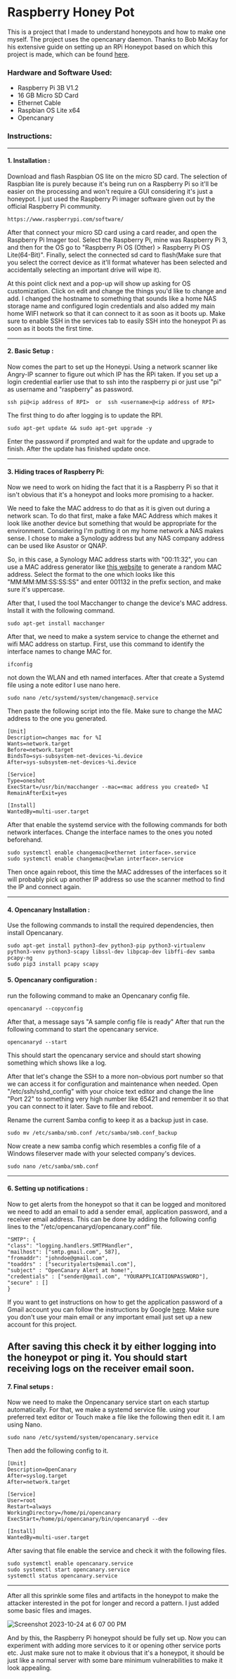 # Raspberry Honey Pot

This is a project that I made to understand honeypots and how to make one myself. The project uses the opencanary daemon. Thanks to Bob McKay for his extensive guide on setting up an RPi Honeypot based on which this project is made, which can be found [here](https://bobmckay.com/i-t-support-networking/hardware/create-a-security-honey-pot-with-opencanary-and-a-raspberry-pi-3-updated-2021/ "here").

### Hardware and Software Used:
- Raspberry Pi 3B V1.2
- 16 GB Micro SD Card
- Ethernet Cable
- Raspbian OS Lite x64
- Opencanary


### Instructions:

------------
#### 1. Installation :
Download and flash Raspbian OS lite on the micro SD card. The selection of Raspbian lite is purely because it's being run on a Raspberry Pi so it'll be easier on the processing and won't require a GUI considering it's just a honeypot. I just used the Raspberry Pi imager software given out by the official Raspberry Pi community. 

	https://www.raspberrypi.com/software/

  After that connect your micro SD card using a card reader, and open the Raspberry Pi Imager tool.
  Select the Raspberry Pi, mine was Raspberry Pi 3, and then for the OS go to "Raspberry Pi OS (Other) >    Raspberry Pi OS Lite(64-Bit)". Finally, select the connected sd card to flash(Make sure that you   select the correct device as it'll format whatever has been selected and accidentally selecting an important drive will wipe it).
 
  At this point click next and a pop-up will show up asking for OS customization. Click on edit and   change the things you'd like to change and add. I changed the hostname to something that sounds like a home NAS storage name and configured login credentials and also added my main home WIFI network so that it can connect to it as soon as it boots up.  Make sure to enable SSH in the services tab to easily SSH into the honeypot Pi as soon as it boots the first time.

------------
#### 2. Basic Setup :
Now comes the part to set up the Honeypi. Using a network scanner like Angry-IP scanner to figure out which IP has the RPi taken. If you set up a login credential earlier use that to ssh into the raspberry pi or just use "pi" as username and "raspberry" as password.

	ssh pi@<ip address of RPI>  or  ssh <username>@<ip address of RPI>

 The first thing to do after logging is to update the RPI.
 
	sudo apt-get update && sudo apt-get upgrade -y

Enter the password if prompted and wait for the update and upgrade to finish. After the update has finished update once.

------------
#### 3. Hiding traces of Raspberry Pi:
Now we need to work on hiding the fact that it is a Raspberry Pi  so that it isn't obvious that it's a honeypot and looks more promising to a hacker.

We need to fake the MAC address to do that as it is given out during a network scan. To do that first, make a fake MAC Address which makes it look like another device but something that would be appropriate for the environment. Considering I'm putting it on my home network a NAS makes sense. I chose to make a Synology address but any NAS company address can be used like Asustor or QNAP. 

So, in this case, a Synology MAC address starts with "00:11:32", you can use a MAC address generator like [this website](https://miniwebtool.com/mac-address-generator/ "this website") to generate a random MAC address. 
Select the format to the one which looks like this "MM:MM:MM:SS:SS:SS" and enter 001132 in the prefix section, and make sure it's uppercase.

After that, I used the tool Macchanger to change the device's MAC address. Install it with the following command.

	sudo apt-get install macchanger

After that, we need to make a system service to change the ethernet and wifi MAC address on startup. 
First, use this command to identify the interface names to change MAC for. 

	ifconfig

not down the WLAN and eth named interfaces. After that create a Systemd file using a note editor I use nano here. 

	sudo nano /etc/systemd/system/changemac@.service

Then paste the following script into the file. Make sure to change the MAC address to the one you generated.

	[Unit]
	Description=changes mac for %I
	Wants=network.target
	Before=network.target
	BindsTo=sys-subsystem-net-devices-%i.device
	After=sys-subsystem-net-devices-%i.device
		
	[Service]
	Type=oneshot
	ExecStart=/usr/bin/macchanger --mac=<mac address you created> %I
	RemainAfterExit=yes
		
	[Install]
	WantedBy=multi-user.target

After that enable the systemd service with the following commands for both network interfaces.
Change the interface names to the ones you noted beforehand.

	sudo systemctl enable changemac@<ethernet interface>.service
	sudo systemctl enable changemac@<wlan interface>.service

Then once again reboot, this time the MAC addresses of the interfaces so it will probably pick up another IP address so use the scanner method to find the IP and connect again.

------------

#### 4. Opencanary Installation :

Use the following commands to install the required dependencies, then install Opencanary.

	sudo apt-get install python3-dev python3-pip python3-virtualenv python3-venv python3-scapy libssl-dev libpcap-dev libffi-dev samba pcapy-ng
	sudo pip3 install pcapy scapy

#### 5. Opencanary configuration :

run the following command to make an Opencanary config file.

	opencanaryd --copyconfig

After that, a message says "A sample config file is ready" After that run the following command to start the opencanary service.

	opencanaryd --start

This should start the opencanary service and should start showing something which shows like a log.

After that let's change the SSH to a more non-obvious port number so that we can access it for configuration and maintenance when needed. Open "/etc/ssh/sshd_config" with your choice text editor and change the line "Port 22" to something very high number like 65421 and remember it so that you can connect to it later. Save to file and reboot.

Rename the current Samba config to keep it as a backup just in case. 

	sudo mv /etc/samba/smb.conf /etc/samba/smb.conf_backup

Now create a new samba config which resembles a config file of a Windows fileserver made with your selected company's devices.

	sudo nano /etc/samba/smb.conf
------------

#### 6. Setting up notifications :

Now to get alerts from the honeypot so that it can be logged and monitored we need to add an email to add a sender email, application password, and a receiver email address. This can be done by adding the following config lines to the "/etc/opencanaryd/opencanary.conf" file.

	"SMTP": {
	"class": "logging.handlers.SMTPHandler",
	"mailhost": ["smtp.gmail.com", 587],
	"fromaddr": "johndoe@gmail.com",
	"toaddrs" : ["securityalerts@email.com"],
	"subject" : "OpenCanary Alert at home!",
	"credentials" : ["sender@gmail.com", "YOURAPPLICATIONPASSWORD"],
	"secure" : []
	}

If you want to get instructions on how to get the application password of a Gmail account you can follow the instructions by Google [here](https://support.google.com/mail/answer/185833?hl=en-GB "here").
Make sure you don't use your main email or any important email just set up a new account for this project.

After saving this check it by either logging into the honeypot or ping it. You should start receiving logs on the receiver email soon.
------------

#### 7. Final setups :

Now we need to make the Onpencanary service start on each startup automatically. For that, we make a systemd service file. using your preferred text editor or Touch make a file like the following then edit it. I am using Nano.

	sudo nano /etc/systemd/system/opencanary.service

Then add the following config to it.

	[Unit]
	Description=OpenCanary
	After=syslog.target
	After=network.target
	
	[Service]
	User=root
	Restart=always
	WorkingDirectory=/home/pi/opencanary
	ExecStart=/home/pi/opencanary/bin/opencanaryd --dev
	
	[Install]
	WantedBy=multi-user.target

After saving that file enable the service and check it with the following files.

	sudo systemctl enable opencanary.service
	sudo systemctl start opencanary.service
	systemctl status opencanary.service
------------

After all this sprinkle some files and artifacts in the honeypot to make the attacker interested in the pot for longer and record a pattern. I just added some basic files and images.

![Screenshot 2023-10-24 at 6 07 00 PM](https://github.com/shadow-dragon-2002/rpi_honeypot/assets/73079262/b9283708-ad55-452e-8e22-c692e0fd6f6f)


And by this, the Raspberry Pi honeypot should be fully set up. Now you can experiment with adding more services to it or opening other service ports etc. Just make sure not to make it obvious that it's a honeypot, it should be just like a normal server with some bare minimum vulnerabilities to make it look appealing.

